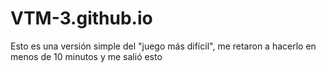 # VTM-3.github.io

Esto es una versión simple del "juego más difícil", me retaron a hacerlo en menos de 10 minutos y me salió esto 
